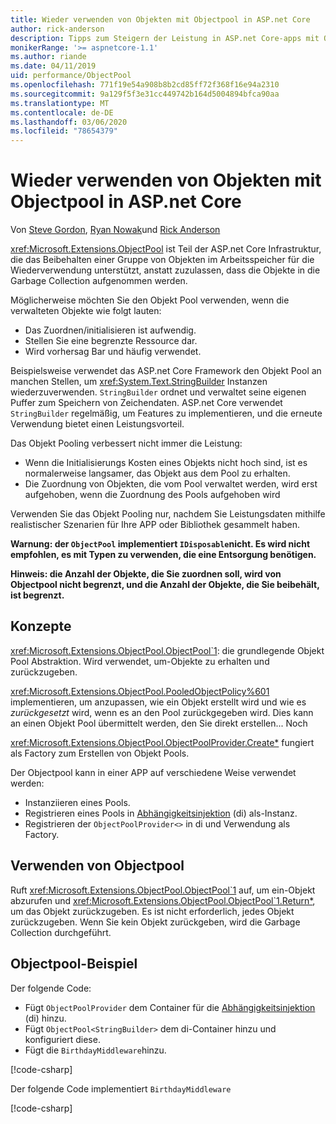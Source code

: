 ```yaml
---
title: Wieder verwenden von Objekten mit Objectpool in ASP.net Core
author: rick-anderson
description: Tipps zum Steigern der Leistung in ASP.net Core-apps mit Objectpool.
monikerRange: '>= aspnetcore-1.1'
ms.author: riande
ms.date: 04/11/2019
uid: performance/ObjectPool
ms.openlocfilehash: 771f19e54a908b8b2cd85ff72f368f16e94a2310
ms.sourcegitcommit: 9a129f5f3e31cc449742b164d5004894bfca90aa
ms.translationtype: MT
ms.contentlocale: de-DE
ms.lasthandoff: 03/06/2020
ms.locfileid: "78654379"
---
```

# <a name="object-reuse-with-objectpool-in-aspnet-core"></a>Wieder verwenden von Objekten mit Objectpool in ASP.net Core

Von [Steve Gordon](https://twitter.com/stevejgordon), [Ryan Nowak](https://github.com/rynowak)und [Rick Anderson](https://twitter.com/RickAndMSFT)

<xref:Microsoft.Extensions.ObjectPool> ist Teil der ASP.net Core Infrastruktur, die das Beibehalten einer Gruppe von Objekten im Arbeitsspeicher für die Wiederverwendung unterstützt, anstatt zuzulassen, dass die Objekte in die Garbage Collection aufgenommen werden.

Möglicherweise möchten Sie den Objekt Pool verwenden, wenn die verwalteten Objekte wie folgt lauten:

- Das Zuordnen/initialisieren ist aufwendig.
- Stellen Sie eine begrenzte Ressource dar.
- Wird vorhersag Bar und häufig verwendet.

Beispielsweise verwendet das ASP.net Core Framework den Objekt Pool an manchen Stellen, um <xref:System.Text.StringBuilder> Instanzen wiederzuverwenden. `StringBuilder` ordnet und verwaltet seine eigenen Puffer zum Speichern von Zeichendaten. ASP.net Core verwendet `StringBuilder` regelmäßig, um Features zu implementieren, und die erneute Verwendung bietet einen Leistungsvorteil.

Das Objekt Pooling verbessert nicht immer die Leistung:

- Wenn die Initialisierungs Kosten eines Objekts nicht hoch sind, ist es normalerweise langsamer, das Objekt aus dem Pool zu erhalten.
- Die Zuordnung von Objekten, die vom Pool verwaltet werden, wird erst aufgehoben, wenn die Zuordnung des Pools aufgehoben wird

Verwenden Sie das Objekt Pooling nur, nachdem Sie Leistungsdaten mithilfe realistischer Szenarien für Ihre APP oder Bibliothek gesammelt haben.

**Warnung: der `ObjectPool` implementiert `IDisposable`nicht. Es wird nicht empfohlen, es mit Typen zu verwenden, die eine Entsorgung benötigen.**

**Hinweis: die Anzahl der Objekte, die Sie zuordnen soll, wird von Objectpool nicht begrenzt, und die Anzahl der Objekte, die Sie beibehält, ist begrenzt.**

## <a name="concepts"></a>Konzepte

<xref:Microsoft.Extensions.ObjectPool.ObjectPool`1>: die grundlegende Objekt Pool Abstraktion. Wird verwendet, um-Objekte zu erhalten und zurückzugeben.

<xref:Microsoft.Extensions.ObjectPool.PooledObjectPolicy%601> implementieren, um anzupassen, wie ein Objekt erstellt wird und wie es *zurückgesetzt* wird, wenn es an den Pool zurückgegeben wird. Dies kann an einen Objekt Pool übermittelt werden, den Sie direkt erstellen... Noch

<xref:Microsoft.Extensions.ObjectPool.ObjectPoolProvider.Create*> fungiert als Factory zum Erstellen von Objekt Pools.
<!-- REview, there is no ObjectPoolProvider<T> -->

Der Objectpool kann in einer APP auf verschiedene Weise verwendet werden:

* Instanziieren eines Pools.
* Registrieren eines Pools in [Abhängigkeitsinjektion](xref:fundamentals/dependency-injection) (di) als-Instanz.
* Registrieren der `ObjectPoolProvider<>` in di und Verwendung als Factory.

## <a name="how-to-use-objectpool"></a>Verwenden von Objectpool

Ruft <xref:Microsoft.Extensions.ObjectPool.ObjectPool`1> auf, um ein-Objekt abzurufen und <xref:Microsoft.Extensions.ObjectPool.ObjectPool`1.Return*>, um das Objekt zurückzugeben.  Es ist nicht erforderlich, jedes Objekt zurückzugeben. Wenn Sie kein Objekt zurückgeben, wird die Garbage Collection durchgeführt.

## <a name="objectpool-sample"></a>Objectpool-Beispiel

Der folgende Code:

* Fügt `ObjectPoolProvider` dem Container für die [Abhängigkeitsinjektion](xref:fundamentals/dependency-injection) (di) hinzu.
* Fügt `ObjectPool<StringBuilder>` dem di-Container hinzu und konfiguriert diese.
* Fügt die `BirthdayMiddleware`hinzu.

[!code-csharp[](ObjectPool/ObjectPoolSample/Startup.cs?name=snippet)]

Der folgende Code implementiert `BirthdayMiddleware`

[!code-csharp[](ObjectPool/ObjectPoolSample/BirthdayMiddleware.cs?name=snippet)]
